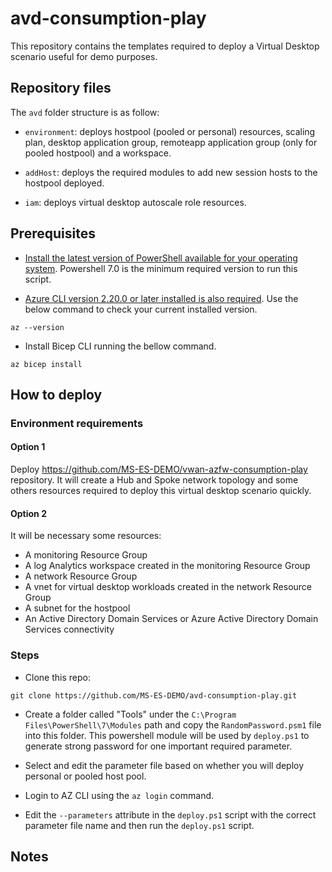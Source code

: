 # avd-consumption-play

This repository contains the templates required to deploy a Virtual Desktop scenario useful for demo purposes. 

## Repository files

The `avd` folder structure is as follow:

- `environment`: deploys hostpool (pooled or personal) resources, scaling plan, desktop application group, remoteapp application group (only for pooled hostpool) and a workspace.

- `addHost`: deploys the required modules to add new session hosts to the hostpool deployed.

- `iam`: deploys virtual desktop autoscale role resources.

## Prerequisites

* [Install the latest version of PowerShell available for your operating system](https://docs.microsoft.com/en-us/powershell/scripting/install/installing-powershell?view=powershell-7.2). Powershell 7.0 is the minimum required version to run this script.

* [Azure CLI version 2.20.0 or later installed is also required](https://docs.microsoft.com/en-us/cli/azure/install-azure-cli?view=azure-cli-latest). Use the below command to check your current installed version.

``` shell
az --version
```

* Install Bicep CLI running the bellow command.

``` shell
az bicep install
```

## How to deploy

### Environment requirements

#### Option 1
Deploy https://github.com/MS-ES-DEMO/vwan-azfw-consumption-play repository. It will create a Hub and Spoke network topology and some others resources required to deploy this virtual desktop scenario quickly.

#### Option 2

It will be necessary some resources:
- A monitoring Resource Group 
- A log Analytics workspace created in the monitoring Resource Group
- A network Resource Group
- A vnet for virtual desktop workloads created in the network Resource Group
- A subnet for the hostpool 
- An Active Directory Domain Services or Azure Active Directory Domain Services connectivity

### Steps

* Clone this repo:

``` shell   
git clone https://github.com/MS-ES-DEMO/avd-consumption-play.git
```

* Create a folder called "Tools" under the `C:\Program Files\PowerShell\7\Modules` path and copy the `RandomPassword.psm1` file into this folder. This powershell module will be used by `deploy.ps1` to generate strong password for one important required parameter.

* Select and edit the parameter file based on whether you will deploy personal or pooled host pool.

* Login to AZ CLI using the `az login` command.

* Edit the `--parameters` attribute in the `deploy.ps1` script with the correct parameter file name and then run the `deploy.ps1` script.

## Notes

